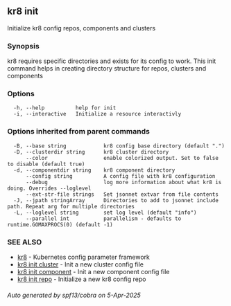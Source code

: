 ## kr8 init

Initialize kr8 config repos, components and clusters

### Synopsis

kr8 requires specific directories and exists for its config to work.
This init command helps in creating directory structure for repos, clusters and 
components

### Options

```
  -h, --help          help for init
  -i, --interactive   Initialize a resource interactivly
```

### Options inherited from parent commands

```
  -B, --base string            kr8 config base directory (default ".")
  -D, --clusterdir string      kr8 cluster directory
      --color                  enable colorized output. Set to false to disable (default true)
  -d, --componentdir string    kr8 component directory
      --config string          A config file with kr8 configuration
      --debug                  log more information about what kr8 is doing. Overrides --loglevel
      --ext-str-file strings   Set jsonnet extvar from file contents
  -J, --jpath stringArray      Directories to add to jsonnet include path. Repeat arg for multiple directories
  -L, --loglevel string        set log level (default "info")
      --parallel int           parallelism - defaults to runtime.GOMAXPROCS(0) (default -1)
```

### SEE ALSO

* [kr8](kr8.md)	 - Kubernetes config parameter framework
* [kr8 init cluster](kr8_init_cluster.md)	 - Init a new cluster config file
* [kr8 init component](kr8_init_component.md)	 - Init a new component config file
* [kr8 init repo](kr8_init_repo.md)	 - Initialize a new kr8 config repo

###### Auto generated by spf13/cobra on 5-Apr-2025
